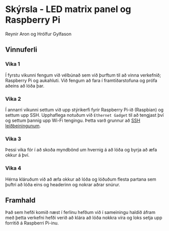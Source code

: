 # Skýrsla - LED matrix panel og Raspberry Pi

Reynir Aron og Hrólfur Gylfason

## Vinnuferli

### Vika 1

Í fyrstu vikunni fengum við vélbúnað sem við þurftum til að vinna verkefnið; Raspberry Pi og aukahluti. Við fengum að fara í framtíðarstofuna og prófa aðeins að lóða þar.

### Vika 2

Í annarri vikunni settum við upp stýrikerfi fyrir Raspberry Pi-ið (Raspbian) og settum upp SSH. Upphaflega notuðum við `Ethernet Gadget` til að tengjast því og settum þannig upp Wi-Fi tengingu. Þetta varð grunnur að [SSH leiðbeiningunum](SSH-uppsetning.md).

### Vika 3

Þessi vika fór í að skoða myndbönd um hvernig á að lóða og byrja að æfa okkur á því.

### Vika 4

Hérna kláruðum við að æfa okkur að lóða og lóðuðum flesta partana sem þuftri að lóða eins og headerinn og nokrar aðrar snúrur.

## Framhald

Það sem hefði komið næst í ferlinu hefðum við í sameiningu haldið áfram með þetta verkefni hefði verið að klára að lóða nokkra víra og loks setja upp forritið á Raspberri Pi-inu.
